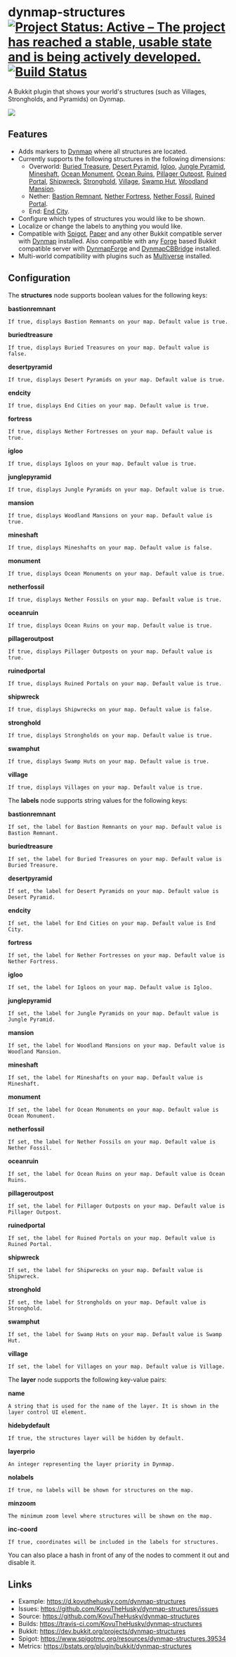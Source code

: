# dynmap-structures [![Project Status: Active – The project has reached a stable, usable state and is being actively developed.](https://www.repostatus.org/badges/latest/active.svg)](https://www.repostatus.org/#active) [![Build Status](https://travis-ci.com/KovuTheHusky/dynmap-structures.svg?branch=master)](https://travis-ci.com/KovuTheHusky/dynmap-structures)

A Bukkit plugin that shows your world's structures (such as Villages, Strongholds, and Pyramids) on Dynmap.

[![](preview.png)](https://d.kovuthehusky.com/dynmap-structures)

## Features

* Adds markers to [Dynmap](https://dev.bukkit.org/projects/dynmap) where all structures are located.
* Currently supports the following structures in the following dimensions:
    * Overworld: [Buried Treasure](https://minecraft.gamepedia.com/Buried_Treasure), [Desert Pyramid](https://minecraft.gamepedia.com/Desert_pyramid), [Igloo](https://minecraft.gamepedia.com/Igloo), [Jungle Pyramid](https://minecraft.gamepedia.com/Jungle_pyramid), [Mineshaft](https://minecraft.gamepedia.com/Mineshaft), [Ocean Monument](https://minecraft.gamepedia.com/Ocean_Monument), [Ocean Ruins](https://minecraft.gamepedia.com/Ocean_Ruins), [Pillager Outpost](https://minecraft.gamepedia.com/Pillager_Outpost), [Ruined Portal](https://minecraft.gamepedia.com/Ruined_Portal), [Shipwreck](https://minecraft.gamepedia.com/Shipwreck), [Stronghold](https://minecraft.gamepedia.com/Stronghold), [Village](https://minecraft.gamepedia.com/Village), [Swamp Hut](https://minecraft.gamepedia.com/Swamp_hut), [Woodland Mansion](https://minecraft.gamepedia.com/Woodland_Mansion).
    * Nether: [Bastion Remnant](https://minecraft.gamepedia.com/Bastion_Remnant), [Nether Fortress](https://minecraft.gamepedia.com/Nether_Fortress), [Nether Fossil](https://minecraft.gamepedia.com/Nether_Fossil), [Ruined Portal](https://minecraft.gamepedia.com/Ruined_Portal).
    * End: [End City](https://minecraft.gamepedia.com/End_City).
* Configure which types of structures you would like to be shown.
* Localize or change the labels to anything you would like.
* Compatible with [Spigot](https://www.spigotmc.org), [Paper](https://papermc.io) and any other Bukkit compatible server with [Dynmap](https://dev.bukkit.org/projects/dynmap) installed. Also compatible with any [Forge](https://www.minecraftforge.net) based Bukkit compatible server with [DynmapForge](https://minecraft.curseforge.com/projects/dynmapforge) and [DynmapCBBridge](https://minecraft.curseforge.com/projects/dynmapcbbridge) installed.
* Multi-world compatibility with plugins such as [Multiverse](https://dev.bukkit.org/projects/multiverse-core) installed.

## Configuration

The **structures** node supports boolean values for the following keys:

**bastionremnant**

    If true, displays Bastion Remnants on your map. Default value is true.

**buriedtreasure**

    If true, displays Buried Treasures on your map. Default value is false.

**desertpyramid**

    If true, displays Desert Pyramids on your map. Default value is true.

**endcity**

    If true, displays End Cities on your map. Default value is true.

**fortress**

    If true, displays Nether Fortresses on your map. Default value is true.

**igloo**

    If true, displays Igloos on your map. Default value is true.

**junglepyramid**

    If true, displays Jungle Pyramids on your map. Default value is true.

**mansion**

    If true, displays Woodland Mansions on your map. Default value is true.

**mineshaft**

    If true, displays Mineshafts on your map. Default value is false.

**monument**

    If true, displays Ocean Monuments on your map. Default value is true.

**netherfossil**

    If true, displays Nether Fossils on your map. Default value is true.

**oceanruin**

    If true, displays Ocean Ruins on your map. Default value is true.

**pillageroutpost**

    If true, displays Pillager Outposts on your map. Default value is true.

**ruinedportal**

    If true, displays Ruined Portals on your map. Default value is true.

**shipwreck**

    If true, displays Shipwrecks on your map. Default value is false.

**stronghold**

    If true, displays Strongholds on your map. Default value is true.

**swamphut**

    If true, displays Swamp Huts on your map. Default value is true.

**village**

    If true, displays Villages on your map. Default value is true.

The **labels** node supports string values for the following keys:

**bastionremnant**

    If set, the label for Bastion Remnants on your map. Default value is Bastion Remnant.

**buriedtreasure**

    If set, the label for Buried Treasures on your map. Default value is Buried Treasure.

**desertpyramid**

    If set, the label for Desert Pyramids on your map. Default value is Desert Pyramid.

**endcity**

    If set, the label for End Cities on your map. Default value is End City.

**fortress**

    If set, the label for Nether Fortresses on your map. Default value is Nether Fortress.

**igloo**

    If set, the label for Igloos on your map. Default value is Igloo.

**junglepyramid**

    If set, the label for Jungle Pyramids on your map. Default value is Jungle Pyramid.

**mansion**

    If set, the label for Woodland Mansions on your map. Default value is Woodland Mansion.

**mineshaft**

    If set, the label for Mineshafts on your map. Default value is Mineshaft.

**monument**

    If set, the label for Ocean Monuments on your map. Default value is Ocean Monument.

**netherfossil**

    If set, the label for Nether Fossils on your map. Default value is Nether Fossil.

**oceanruin**

    If set, the label for Ocean Ruins on your map. Default value is Ocean Ruins.

**pillageroutpost**

    If set, the label for Pillager Outposts on your map. Default value is Pillager Outpost.

**ruinedportal**

    If set, the label for Ruined Portals on your map. Default value is Ruined Portal.

**shipwreck**

    If set, the label for Shipwrecks on your map. Default value is Shipwreck.

**stronghold**

    If set, the label for Strongholds on your map. Default value is Stronghold.

**swamphut**

    If set, the label for Swamp Huts on your map. Default value is Swamp Hut.

**village**

    If set, the label for Villages on your map. Default value is Village.

The **layer** node supports the following key-value pairs:

**name**

    A string that is used for the name of the layer. It is shown in the layer control UI element.

**hidebydefault**

    If true, the structures layer will be hidden by default.

**layerprio**

    An integer representing the layer priority in Dynmap.

**nolabels**

    If true, no labels will be shown for structures on the map.

**minzoom**

    The minimum zoom level where structures will be shown on the map.

**inc-coord**

    If true, coordinates will be included in the labels for structures.

You can also place a hash in front of any of the nodes to comment it out and disable it.

## Links

* Example: <https://d.kovuthehusky.com/dynmap-structures>
* Issues: <https://github.com/KovuTheHusky/dynmap-structures/issues>
* Source: <https://github.com/KovuTheHusky/dynmap-structures>
* Builds: <https://travis-ci.com/KovuTheHusky/dynmap-structures>
* Bukkit: <https://dev.bukkit.org/projects/dynmap-structures>
* Spigot: <https://www.spigotmc.org/resources/dynmap-structures.39534>
* Metrics: <https://bstats.org/plugin/bukkit/dynmap-structures>
